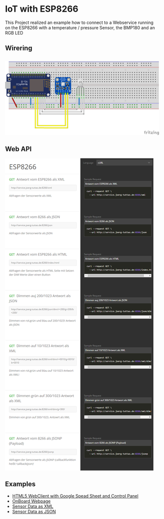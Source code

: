 <html>
    <body>
        <h1>IoT with ESP8266</h1>
        <p>This Project realized an example how to connect to a Webservice running on the ESP8266 with a temperature / pressure Sensor, the BMP180 and an RGB LED<p>
        <h2>Wirering<h2>
        <img src="doc/aufbau_Steckplatine.png">
        <h2>Web API</h2>
        <img src="doc/requests.png">
        <h2>Examples</h2>
        <ul>
        <li><a href="http://htmlpreview.github.io/?https://github.com/jtuttas/ESP8266/blob/final/public_html/index.html" target="_blank">HTML5 WebClient with Google Spead Sheet and Control Panel</a></li>
        <li><a href="http://service.joerg-tuttas.de:8266/index.html" target="_blank" >OnBoard Webpage</li>
        <li><a href="http://service.joerg-tuttas.de:8266/json" target="_blank" >Sensor Data as XML</li>
        <li><a href="http://service.joerg-tuttas.de:8266/json" target="_blank" >Sensor Data as JSON</li>
        <ul>
    </body>
</html>
